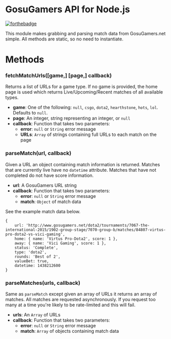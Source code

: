 # GosuGamers API for Node.js
[![forthebadge](http://forthebadge.com/images/badges/no-ragrets.svg)](http://forthebadge.com)

This module makes grabbing and parsing match data from GosuGamers.net simple.  All methods are static, so no need to instantiate.


# Methods

### fetchMatchUrls([game,] [page,] callback)
Returns a list of URLs for a game type.  If no game is provided, the home page is used which returns Live/Upcoming/Recent matches of all available types.

- **game**: One of the following: `null`, `csgo`, `dota2`, `hearthstone`, `hots`, `lol`.  Defaults to `null`.
- **page**: An integer, string representing an integer, or `null`
- **callback**: Function that takes two parameters:
  - **error**: `null` or `String` error message
  - **URLs**: `Array` of strings containing full URLs to each match on the page



### parseMatch(url, callback)
Given a URL an object containing match information is returned.  Matches that are currently live have no `datetime` attribute.  Matches that have not completed do not have score information.

- **url**: A GosuGamers URL string
- **callback**: Function that takes two parameters:
  - **error**: `null` or `String` error message
  - **match**: `Object` of match data

See the example match data below.

    {
        url: 'http://www.gosugamers.net/dota2/tournaments/7067-the-international-2015/1902-group-stage/7070-group-b/matches/84807-virtus-pro-dota2-vs-vici-gaming',
        home: { name: 'Virtus Pro-Dota2', score: 1 },
        away: { name: 'Vici Gaming', score: 1 },
        status: 'Complete',
        type: 'dota2',
        rounds: 'Best of 2',
        valueBet: true,
        datetime: 1438212600
    }



### parseMatches(urls, callback)
Same as `parseMatch` except given an array of URLs it returns an array of matches.  All matches are requested asynchronously.  If you request too many at a time you're likely to be rate-limited and this will fail.

- **urls**: An `Array` of URLs
- **callback**: Function that takes two parameters:
  - **error**: `null` or `String` error message
  - **match**: `Array` of objects containing match data